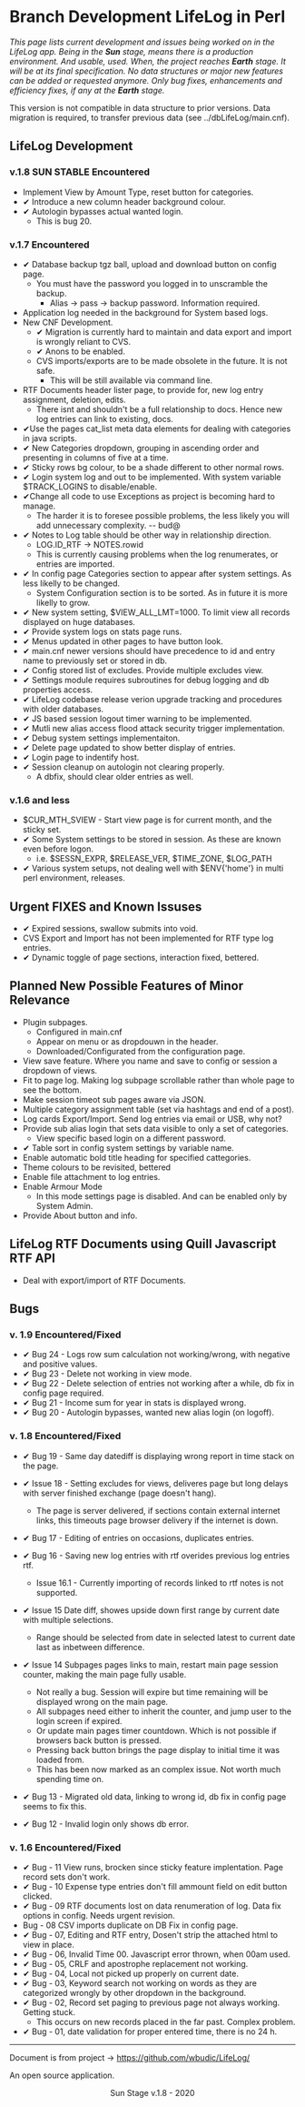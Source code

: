 # Branch Development LifeLog in Perl

*This page lists current development and issues being worked on in the LifeLog app. Being in the **Sun** stage, means there is a production environment. And usable, used. When, the project reaches **Earth** stage. It will be at its final specification. No data structures or major new features can be added or requested anymore. Only bug fixes, enhancements and efficiency fixes, if any at the **Earth** stage.*

This version is not compatible in data structure to prior versions. Data migration is required, to transfer previous data (see ../dbLifeLog/main.cnf).


## LifeLog Development

### v.1.8 SUN STABLE Encountered

* Implement View by Amount Type, reset button for categories.
* &#10004; Introduce a new column header background colour.
* &#10004; Autologin bypasses actual wanted login.
  * This is bug 20.

### v.1.7 Encountered

* &#10004; Database backup tgz ball, upload and download button on config page.
  * You must have the password you logged in to unscramble the backup.
    * Alias -> pass -> backup password. Information required.
* Application log needed in the background for System based logs.
* New CNF Development.
  * &#10004; Migration is currently hard to maintain and data export and import is wrongly reliant to CVS.
  * &#10004; Anons to be enabled.
  * CVS imports/exports are to be made obsolete in the future. It is not safe.
    * This will be still available via command line.
* RTF Documents header lister page, to provide for, new log entry assignment, deletion, edits.
  * There isnt and shouldn't be a full relationship to docs. Hence new log entries can link to existing, docs.
* &#10004;Use the pages cat_list meta data elements for dealing with categories in java scripts.
* &#10004; New Categories dropdown, grouping in ascending order and presenting in columns of five at a time.
* &#10004; Sticky rows bg colour, to be a shade different to other normal rows.
* &#10004; Login system log and out to be implemented. With system variable $TRACK_LOGINS to disable/enable.
* &#10004;Change all code to use Exceptions as project is becoming hard to manage.
  * The harder it is to foresee possible problems, the less likely you will add unnecessary complexity. -- bud@
* &#10004; Notes to Log table should be other way in relationship direction.
  * LOG.ID_RTF -> NOTES.rowid
  * This is currently causing problems when the log renumerates, or entries are imported.
* &#10004; In config page Categories section to appear after system settings. As less likelly to be changed.
  * System Configuration section is to be sorted. As in future it is more likelly to grow.
* &#10004; New system setting, $VIEW_ALL_LMT=1000. To limit view all records displayed on huge databases.
* &#10004; Provide system logs on stats page runs.
* &#10004; Menus updated in other pages to have button look.
* &#10004; main.cnf newer versions should have precedence to id and entry name to previously set or stored in db.
* &#10004; Config stored list of excludes. Provide multiple excludes view.
* &#10004; Settings module requires subroutines for debug logging and db properties access.
* &#10004; LifeLog codebase release verion upgrade tracking and procedures with older databases.
* &#10004; JS based session logout timer warning to be implemented.
* &#10004; Mutli new alias access flood attack security trigger implementation.
* &#10004; Debug system settings implementaiton.
* &#10004; Delete page updated to show better display of entries.
* &#10004; Login page to indentify host.
* &#10004; Session cleanup on autologin not clearing properly.
  * A dbfix, should clear older entries as well.

### v.1.6 and less

* $CUR_MTH_SVIEW - Start view page is for current month, and the sticky set.
* &#10004; Some System settings to be stored in session. As these are  known even before logon.
  * i.e. $SESSN_EXPR, $RELEASE_VER, $TIME_ZONE, $LOG_PATH
* &#10004; Various system setups, not dealing well with $ENV{'home'} in multi perl environment, releases.

## Urgent FIXES and Known Issuses

* &#10004; Expired sessions, swallow submits into void.
* CVS Export and Import has not been implemented for RTF type log entries.
* &#10004; Dynamic toggle of page sections, interaction fixed, bettered.

## Planned New Possible Features of Minor Relevance

* Plugin subpages.
  * Configured in main.cnf
  * Appear on menu or as dropdouwn in the header.
  * Downloaded/Configurated from the configuration page.
* View save feature. Where you name and save to config or session a dropdown of views.
* Fit to page log. Making log subpage scrollable rather than whole page to see the bottom.
* Make session timeot sub pages aware via JSON.
* Multiple category assignment table (set via hashtags and end of a post).
* Log cards Export/Import. Send log entries via email or USB, why not?
* Provide sub alias login that sets data visible to only a set of categories.
  * View specific based login on a different password.
* &#10004; Table sort in config system settings by variable name.
* Enable automatic bold title heading for specified cattegories.
* Theme colours to be revisited, bettered
* Enable file attachment to log entries.
* Enable Armour Mode
  * In this mode settings page is disabled. And can be enabled only by System Admin.
* Provide About button and info.

## LifeLog RTF Documents using Quill Javascript RTF API

* Deal with export/import of RTF Documents.

## Bugs

### v. 1.9 Encountered/Fixed

* &#10004; Bug 24 - Logs row sum calculation not working/wrong, with negative and positive values.
* &#10004; Bug 23 - Delete not working in view mode.
* &#10004; Bug 22 - Delete selection of entries not working after a while, db fix in config page required.
* &#10004; Bug 21 - Income sum for year in stats is displayed wrong.
* &#10004; Bug 20 - Autologin bypasses, wanted new alias login (on logoff).

### v. 1.8 Encountered/Fixed

* &#10004; Bug 19 - Same day datediff is displaying wrong report in time stack on the page.
* &#10004; Issue 18 - Setting excludes for views, deliveres page but long delays with server finished exchange (page doesn't hang).
  * The page is server delivered, if sections contain external internet links, this timeouts page browser delivery if the internet is down.
* &#10004; Bug 17 - Editing of entries on occasions, duplicates entries.
* &#10004; Bug 16 - Saving new log entries with rtf overides previous log entries rtf.
  * Issue 16.1 - Currently importing of records linked to rtf notes is not supported.
* &#10004; Issue 15 Date diff, showes upside down first range by current date with multiple selections.
  * Range should be selected from date in selected latest to current date last as inbetween difference.
* &#10004; Issue 14 Subpages pages links to main, restart main page session counter, making the main page fully usable.
  * Not really a bug. Session will expire but time remaining will be displayed wrong on the main page.
  * All subpages need either to inherit the counter, and jump user to the login screen if expired.
  * Or update main pages timer countdown. Which is not possible if browsers back button is pressed.
  * Pressing back button brings the page display to initial time it was loaded from.
  * This has been now marked as an complex issue. Not worth much spending time on.

* &#10004; Bug 13 - Migrated old data, linking to wrong id, db fix in config page seems to fix this.
* &#10004; Bug 12 - Invalid login only shows db error.

### v. 1.6 Encountered/Fixed

* &#10004; Bug - 11 View runs, brocken since sticky feature implentation. Page record sets don't work.
* &#10004; Bug - 10 Expense type entries don't fill ammount field on edit button clicked.
* &#10004; Bug - 09 RTF documents lost on data renumeration of log. Data fix options in config. Needs urgent revision.
* Bug - 08 CSV imports duplicate on DB Fix in config page.
* &#10004; Bug - 07, Editing and RTF entry, Dosen't strip the attached html to view in place.
* &#10004; Bug - 06, Invalid Time 00. Javascript error thrown, when 00am used.
* &#10004; Bug - 05, CRLF and apostrophe replacement not working.
* &#10004; Bug - 04, Local not picked up properly on current date.
* &#10004; Bug - 03, Keyword search not working on words as they are categorized wrongly by other dropdown in the background.
* &#10004; Bug - 02, Record set paging to previous page not always working. Getting stuck.
  * This occurs on new records placed in the far past. Complex problem.
* &#10004; Bug - 01, date validation for proper entered time, there is no 24 h.

***

   Document is from project ->  <https://github.com/wbudic/LifeLog/>

   An open source application.

<center>Sun Stage v.1.8 - 2020</center>
